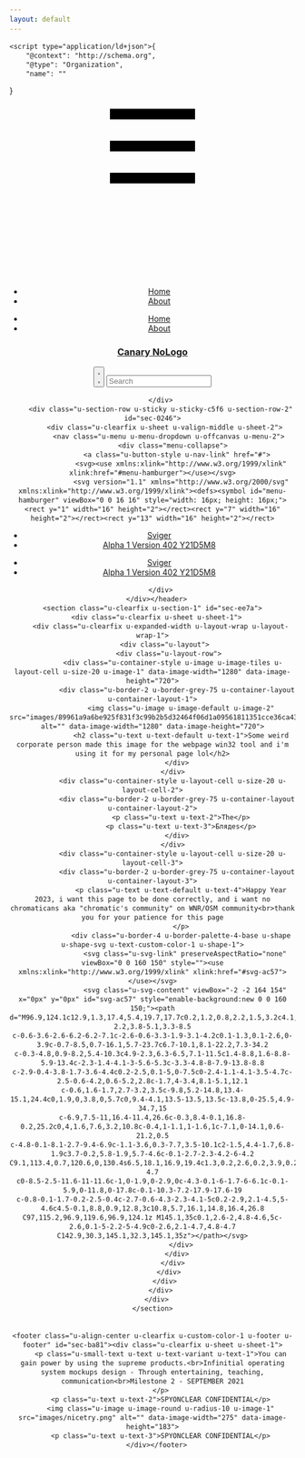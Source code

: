 ```yaml
---
layout: default
---
```

<html style="font-size: 16px;">
  <head>
    <meta name="viewport" content="width=device-width, initial-scale=1.0">
    <meta charset="utf-8">
    <meta name="keywords" content="look at that">
    <meta name="description" content="">
    <meta name="page_type" content="np-template-header-footer-from-plugin">
    <title>Home</title>
    <link rel="stylesheet" href="nicepage.css" media="screen">
<link rel="stylesheet" href="Home.css" media="screen">
    <script class="u-script" type="text/javascript" src="jquery.js" defer=""></script>
    <script class="u-script" type="text/javascript" src="nicepage.js" defer=""></script>
    <meta name="generator" content="Nicepage 3.21.3, nicepage.com">
    <link id="u-theme-google-font" rel="stylesheet" href="https://fonts.googleapis.com/css?family=Roboto:100,100i,300,300i,400,400i,500,500i,700,700i,900,900i|Open+Sans:300,300i,400,400i,600,600i,700,700i,800,800i">
    
    
    <script type="application/ld+json">{
		"@context": "http://schema.org",
		"@type": "Organization",
		"name": ""
}</script>
    <meta name="theme-color" content="#478ac9">
    <meta property="og:title" content="Home">
    <meta property="og:type" content="website">
  </head>
  <body data-home-page="Home.html" data-home-page-title="Home" class="u-body"><header class=" u-clearfix u-header u-section-row-container" id="sec-38c2"><div class="u-section-rows">
        <div class="u-clearfix u-section-row u-sticky u-sticky-c2eb u-section-row-1" data-animation-name="" data-animation-duration="0" data-animation-delay="0" data-animation-direction="" id="sec-0159">
          <div class="u-clearfix u-sheet u-valign-middle u-sheet-1">
            <nav class="u-menu u-menu-dropdown u-offcanvas u-menu-1">
              <div class="menu-collapse" style="font-size: 1rem; letter-spacing: 0px;">
                <a class="u-button-style u-custom-left-right-menu-spacing u-custom-padding-bottom u-custom-top-bottom-menu-spacing u-nav-link u-text-active-palette-1-base u-text-hover-palette-2-base" href="#">
                  <svg><use xmlns:xlink="http://www.w3.org/1999/xlink" xlink:href="#menu-hamburger"></use></svg>
                  <svg version="1.1" xmlns="http://www.w3.org/2000/svg" xmlns:xlink="http://www.w3.org/1999/xlink"><defs><symbol id="menu-hamburger" viewBox="0 0 16 16" style="width: 16px; height: 16px;"><rect y="1" width="16" height="2"></rect><rect y="7" width="16" height="2"></rect><rect y="13" width="16" height="2"></rect>
</symbol>
</defs></svg>
                </a>
              </div>
              <div class="u-custom-menu u-nav-container">
                <ul class="u-nav u-unstyled u-nav-1"><li class="u-nav-item"><a class="u-button-style u-nav-link u-text-active-palette-1-base u-text-hover-palette-2-base" href="Home.html" style="padding: 10px 20px;">Home</a>
</li><li class="u-nav-item"><a class="u-button-style u-nav-link u-text-active-palette-1-base u-text-hover-palette-2-base" href="About.html" style="padding: 10px 20px;">About</a>
</li></ul>
              </div>
              <div class="u-custom-menu u-nav-container-collapse">
                <div class="u-black u-container-style u-inner-container-layout u-opacity u-opacity-95 u-sidenav">
                  <div class="u-sidenav-overflow">
                    <div class="u-menu-close"></div>
                    <ul class="u-align-center u-nav u-popupmenu-items u-unstyled u-nav-2"><li class="u-nav-item"><a class="u-button-style u-nav-link" href="Home.html" style="padding: 10px 20px;">Home</a>
</li><li class="u-nav-item"><a class="u-button-style u-nav-link" href="About.html" style="padding: 10px 20px;">About</a>
</li></ul>
                  </div>
                </div>
                <div class="u-black u-menu-overlay u-opacity u-opacity-70"></div>
              </div>
            </nav>
            <h3 class="u-headline u-text u-text-1">
              <a href="/">Canary NoLogo</a>
            </h3>
            <form action="#" method="get" class="u-border-1 u-border-grey-30 u-radius-25 u-search u-search-left u-white u-search-1">
              <button class="u-search-button" type="submit">
                <span class="u-search-icon u-spacing-10">
                  <svg class="u-svg-link" preserveAspectRatio="xMidYMin slice" viewBox="0 0 56.966 56.966"><use xmlns:xlink="http://www.w3.org/1999/xlink" xlink:href="#svg-7662"></use></svg>
                  <svg xmlns="http://www.w3.org/2000/svg" xmlns:xlink="http://www.w3.org/1999/xlink" version="1.1" id="svg-7662" x="0px" y="0px" viewBox="0 0 56.966 56.966" style="enable-background:new 0 0 56.966 56.966;" xml:space="preserve" class="u-svg-content"><path d="M55.146,51.887L41.588,37.786c3.486-4.144,5.396-9.358,5.396-14.786c0-12.682-10.318-23-23-23s-23,10.318-23,23  s10.318,23,23,23c4.761,0,9.298-1.436,13.177-4.162l13.661,14.208c0.571,0.593,1.339,0.92,2.162,0.92  c0.779,0,1.518-0.297,2.079-0.837C56.255,54.982,56.293,53.08,55.146,51.887z M23.984,6c9.374,0,17,7.626,17,17s-7.626,17-17,17  s-17-7.626-17-17S14.61,6,23.984,6z"></path></svg>
                </span>
              </button>
              <input class="u-search-input u-search-input-1" type="search" name="search" value="" placeholder="Search">
            </form>
          </div>
          
          
          
          
          
        </div>
        <div class="u-section-row u-sticky u-sticky-c5f6 u-section-row-2" id="sec-0246">
          <div class="u-clearfix u-sheet u-valign-middle u-sheet-2">
            <nav class="u-menu u-menu-dropdown u-offcanvas u-menu-2">
              <div class="menu-collapse">
                <a class="u-button-style u-nav-link" href="#">
                  <svg><use xmlns:xlink="http://www.w3.org/1999/xlink" xlink:href="#menu-hamburger"></use></svg>
                  <svg version="1.1" xmlns="http://www.w3.org/2000/svg" xmlns:xlink="http://www.w3.org/1999/xlink"><defs><symbol id="menu-hamburger" viewBox="0 0 16 16" style="width: 16px; height: 16px;"><rect y="1" width="16" height="2"></rect><rect y="7" width="16" height="2"></rect><rect y="13" width="16" height="2"></rect>
</symbol>
</defs></svg>
                </a>
              </div>
              <div class="u-custom-menu u-nav-container">
                <ul class="u-nav u-unstyled"><li class="u-nav-item"><a class="u-button-style u-nav-link" href="Sviger.html">Sviger</a>
</li><li class="u-nav-item"><a class="u-button-style u-nav-link" href="Alpha.html">Alpha 1 Version 402 Y21D5M8</a>
</li></ul>
              </div>
              <div class="u-custom-menu u-nav-container-collapse">
                <div class="u-black u-container-style u-inner-container-layout u-opacity u-opacity-95 u-sidenav">
                  <div class="u-sidenav-overflow">
                    <div class="u-menu-close"></div>
                    <ul class="u-align-center u-nav u-popupmenu-items u-unstyled u-nav-4"><li class="u-nav-item"><a class="u-button-style u-nav-link" href="Sviger.html">Sviger</a>
</li><li class="u-nav-item"><a class="u-button-style u-nav-link" href="Alpha.html">Alpha 1 Version 402 Y21D5M8</a>
</li></ul>
                  </div>
                </div>
                <div class="u-black u-menu-overlay u-opacity u-opacity-70"></div>
              </div>
            </nav>
          </div>
          
          
          
          
          
        </div>
      </div></header>
    <section class="u-clearfix u-section-1" id="sec-ee7a">
      <div class="u-clearfix u-sheet u-sheet-1">
        <div class="u-clearfix u-expanded-width u-layout-wrap u-layout-wrap-1">
          <div class="u-layout">
            <div class="u-layout-row">
              <div class="u-container-style u-image u-image-tiles u-layout-cell u-size-20 u-image-1" data-image-width="1280" data-image-height="720">
                <div class="u-border-2 u-border-grey-75 u-container-layout u-container-layout-1">
                  <img class="u-image u-image-default u-image-2" src="images/89961a9a6be925f831f3c99b2b5d32464f06d1a09561811351cce36ca43a90654782a546ac07c7d84b04046cf87d22b978518abb238c04e0d6994c_1280.jpg" alt="" data-image-width="1280" data-image-height="720">
                  <h2 class="u-text u-text-default u-text-1">Some weird corporate person made this image for the webpage win32 tool and i'm using it for my personal page lol</h2>
                </div>
              </div>
              <div class="u-container-style u-layout-cell u-size-20 u-layout-cell-2">
                <div class="u-border-2 u-border-grey-75 u-container-layout u-container-layout-2">
                  <p class="u-text u-text-2">The</p>
                  <p class="u-text u-text-3">Блядes</p>
                </div>
              </div>
              <div class="u-container-style u-layout-cell u-size-20 u-layout-cell-3">
                <div class="u-border-2 u-border-grey-75 u-container-layout u-container-layout-3">
                  <p class="u-text u-text-default u-text-4">Happy Year 2023, i want this page to be done correctly, and i want no chromaticans aka "chromatic's community" on WNR/OSM community<br>thank you for your patience for this page
                  </p>
                  <div class="u-border-4 u-border-palette-4-base u-shape u-shape-svg u-text-custom-color-1 u-shape-1">
                    <svg class="u-svg-link" preserveAspectRatio="none" viewBox="0 0 160 150" style=""><use xmlns:xlink="http://www.w3.org/1999/xlink" xlink:href="#svg-ac57"></use></svg>
                    <svg class="u-svg-content" viewBox="-2 -2 164 154" x="0px" y="0px" id="svg-ac57" style="enable-background:new 0 0 160 150;"><path d="M96.9,124.1c12.9,1.3,17.4,5.4,19.7,17.7c0.2,1.2,0.8,2.2,1.5,3.2c4.1,5.3,16.4,6.8,21.7,2.6c2.8-2.2,3.8-5.1,3.3-8.5
	c-0.6-3.6-2.6-6.2-6.2-7.1c-2.6-0.6-3.3-1.9-3.1-4.2c0.1-1.3,0.1-2.6,0-3.9c-0.7-8.5,0.7-16.1,5.7-23.7c6.7-10.1,8.1-22.2,7.3-34.2
	c-0.3-4.8,0.9-8.2,5.4-10.3c4.9-2.3,6.3-6.5,7.1-11.5c1.4-8.8,1.6-8.8-5.9-13.4c-2.3-1.4-4.1-3-5.6-5.3c-3.3-4.8-8-7.9-13.8-8.8
	c-2.9-0.4-3.8-1.7-3.6-4.4c0.2-2.5,0.1-5,0-7.5c0-2.4-1.1-4.1-3.5-4.7c-2.5-0.6-4.2,0.6-5.2,2.8c-1.7,4-3.4,8.1-5.1,12.1
	c-0.6,1.6-1.7,2.7-3.2,3.5c-9.8,5.2-14.8,13.4-15.1,24.4c0,1.9,0,3.8,0,5.7c0,9.4-4.1,13.5-13.5,13.5c-13.8,0-25.5,4.9-34.7,15
	c-6.9,7.5-11,16.4-11.4,26.6c-0.3,8.4-0.1,16.8-0.2,25.2c0,4,1.6,7.6,3.2,10.8c-0.4,1-1.1,1-1.6,1c-7.1,0-14.1,0.6-21.2,0.5
	c-4.8-0.1-8.1-2.7-9.4-6.9c-1.1-3.6,0.3-7.7,3.5-10.1c2-1.5,4.4-1.7,6.8-1.9c3.7-0.2,5.8-1.9,5.7-4.6c-0.1-2.7-2.3-4.2-6-4.2
	C9.1,113.4,0.7,120.6,0,130.4s6.5,18.1,16.9,19.4c1.3,0.2,2.6,0.2,3.9,0.2c27,0,54.1,0,81,0c4.7,0,4.7,0,4.7-4.7
	c0-8.5-2.5-11.6-11-11.6c-1,0-1.9,0-2.9,0c-4.3-0.1-6-1.7-6-6.1c-0.1-5.9,0-11.8,0-17.8c-0.1-10.3-7.2-17.9-17.6-19
	c-0.8-0.1-1.7-0.2-2.5-0.4c-2.7-0.6-4.3-2.3-4.1-5c0.2-2.9,2.1-4.5,5-4.6c4.5-0.1,8.8,0.9,12.8,3c10.8,5.7,16.1,14.8,16.4,26.8
	C97,115.2,96.9,119.6,96.9,124.1z M145.1,35c0.1,2.6-2,4.8-4.6,5c-2.6,0.1-5-2.2-5-4.9c0-2.6,2.1-4.7,4.8-4.7
	C142.9,30.3,145.1,32.3,145.1,35z"></path></svg>
                  </div>
                </div>
              </div>
            </div>
          </div>
        </div>
      </div>
    </section>
    
    
    <footer class="u-align-center u-clearfix u-custom-color-1 u-footer u-footer" id="sec-ba81"><div class="u-clearfix u-sheet u-sheet-1">
        <p class="u-small-text u-text u-text-variant u-text-1">You can gain power by using the supreme products.<br>Infinitial operating system mockups design - Through entertaining, teaching, communication<br>Milestone 2 - SEPTEMBER 2021
        </p>
        <p class="u-text u-text-2">SPYONCLEAR CONFIDENTIAL</p>
        <img class="u-image u-image-round u-radius-10 u-image-1" src="images/nicetry.png" alt="" data-image-width="275" data-image-height="183">
        <p class="u-text u-text-3">SPYONCLEAR CONFIDENTIAL</p>
      </div></footer>
  </body>
</html>
